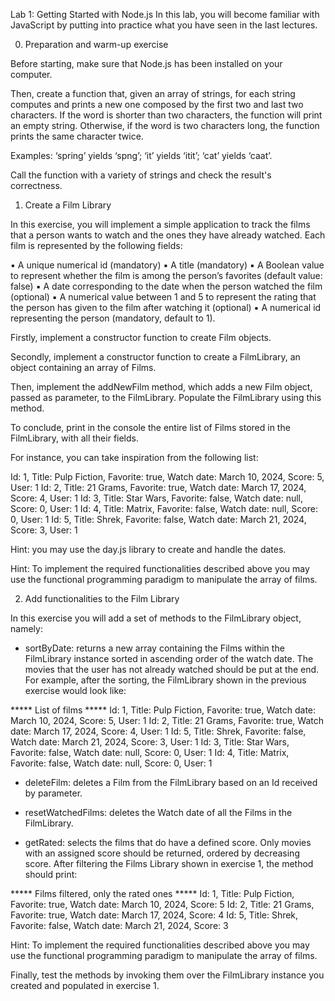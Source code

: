 Lab 1: Getting Started with Node.js
In this lab, you will become familiar with JavaScript by putting into practice what you have seen in the last
lectures.

0. Preparation and warm-up exercise

Before starting, make sure that Node.js has been installed on your computer.

Then, create a function that, given an array of strings, for each string computes and prints a new one
composed by the first two and last two characters. If the word is shorter than two characters, the function
will print an empty string. Otherwise, if the word is two characters long, the function prints the same
character twice.

Examples: ‘spring’ yields ‘spng’; ‘it’ yields ‘itit’; ‘cat’ yields ‘caat’.

Call the function with a variety of strings and check the result's correctness.


1. Create a Film Library

In this exercise, you will implement a simple application to track the films that a person wants to watch and
the ones they have already watched. Each film is represented by the following fields:

▪ A unique numerical id (mandatory)
▪ A title (mandatory)
▪ A Boolean value to represent whether the film is among the person’s favorites (default value: false)
▪ A date corresponding to the date when the person watched the film (optional)
▪ A numerical value between 1 and 5 to represent the rating that the person has given to the film after
watching it (optional)
▪ A numerical id representing the person (mandatory, default to 1).

Firstly, implement a constructor function to create Film objects.

Secondly, implement a constructor function to create a FilmLibrary, an object containing an array of Films.

Then, implement the addNewFilm method, which adds a new Film object, passed as parameter, to the
FilmLibrary. Populate the FilmLibrary using this method.

To conclude, print in the console the entire list of Films stored in the FilmLibrary, with all their fields.

For instance, you can take inspiration from the following list:

Id: 1, Title: Pulp Fiction, Favorite: true, Watch date: March 10, 2024, Score: 5, User: 1
Id: 2, Title: 21 Grams, Favorite: true, Watch date: March 17, 2024, Score: 4, User: 1
Id: 3, Title: Star Wars, Favorite: false, Watch date: null, Score: 0, User: 1
Id: 4, Title: Matrix, Favorite: false, Watch date: null, Score: 0, User: 1
Id: 5, Title: Shrek, Favorite: false, Watch date: March 21, 2024, Score: 3, User: 1

Hint: you may use the day.js library to create and handle the dates.

Hint: To implement the required functionalities described above you may use the functional programming
paradigm to manipulate the array of films.


2. Add functionalities to the Film Library

In this exercise you will add a set of methods to the FilmLibrary object, namely:

- sortByDate: returns a new array containing the Films within the FilmLibrary instance sorted in
ascending order of the watch date. The movies that the user has not already watched should be put at the
end. For example, after the sorting, the FilmLibrary shown in the previous exercise would look like:

***** List of films *****
Id: 1, Title: Pulp Fiction, Favorite: true, Watch date: March 10, 2024, Score: 5, User: 1
Id: 2, Title: 21 Grams, Favorite: true, Watch date: March 17, 2024, Score: 4, User: 1
Id: 5, Title: Shrek, Favorite: false, Watch date: March 21, 2024, Score: 3, User: 1
Id: 3, Title: Star Wars, Favorite: false, Watch date: null, Score: 0, User: 1
Id: 4, Title: Matrix, Favorite: false, Watch date: null, Score: 0, User: 1

- deleteFilm: deletes a Film from the FilmLibrary based on an Id received by parameter.

- resetWatchedFilms: deletes the Watch date of all the Films in the FilmLibrary.

- getRated: selects the films that do have a defined score. Only movies with an assigned score should be
returned, ordered by decreasing score. After filtering the Films Library shown in exercise 1, the method
should print:

***** Films filtered, only the rated ones *****
Id: 1, Title: Pulp Fiction, Favorite: true, Watch date: March 10, 2024, Score: 5
Id: 2, Title: 21 Grams, Favorite: true, Watch date: March 17, 2024, Score: 4
Id: 5, Title: Shrek, Favorite: false, Watch date: March 21, 2024, Score: 3

Hint: To implement the required functionalities described above you may use the functional programming
paradigm to manipulate the array of films.

Finally, test the methods by invoking them over the FilmLibrary instance you created and populated in
exercise 1.